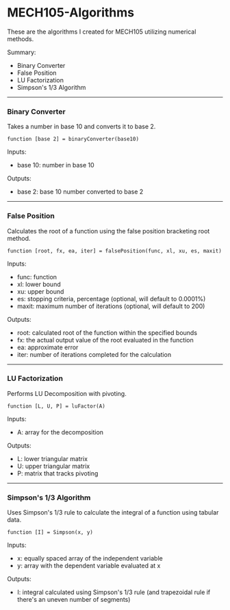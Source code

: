 # MECH105-Algorithms
These are the algorithms I created for MECH105 utilizing numerical methods.

Summary:
- Binary Converter
- False Position
- LU Factorization
- Simpson's 1/3 Algorithm

---

### Binary Converter
Takes a number in base 10 and converts it to base 2.

`function [base 2] = binaryConverter(base10)`

Inputs:
- base 10: number in base 10

Outputs:
- base 2: base 10 number converted to base 2

---

### False Position
Calculates the root of a function using the false position bracketing root method.

`function [root, fx, ea, iter] = falsePosition(func, xl, xu, es, maxit)`

Inputs:
- func: function
- xl: lower bound
- xu: upper bound
- es: stopping criteria, percentage (optional, will default to 0.0001%)
- maxit: maximum number of iterations (optional, will default to 200)

Outputs:
- root: calculated root of the function within the specified bounds
- fx: the actual output value of the root evaluated in the function
- ea: approximate error
- iter: number of iterations completed for the calculation

---

### LU Factorization
Performs LU Decomposition with pivoting.

`function [L, U, P] = luFactor(A)`

Inputs:
- A: array for the decomposition

Outputs:
- L: lower triangular matrix
- U: upper triangular matrix
- P: matrix that tracks pivoting

---

### Simpson's 1/3 Algorithm
Uses Simpson's 1/3 rule to calculate the integral of a function using tabular data.

`function [I] = Simpson(x, y)`

Inputs:
- x: equally spaced array of the independent variable
- y: array with the dependent variable evaluated at x

Outputs:
- I: integral calculated using Simpson's 1/3 rule (and trapezoidal rule if there's an uneven number of segments)
